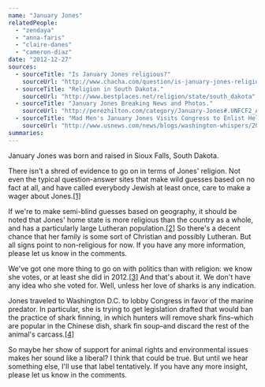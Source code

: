 ```yaml
---
name: "January Jones"
relatedPeople:
  - "zendaya"
  - "anna-faris"
  - "claire-danes"
  - "cameron-diaz"
date: "2012-12-27"
sources:
  - sourceTitle: "Is January Jones religious?"
    sourceUrl: "http://www.chacha.com/question/is-january-jones-religious"
  - sourceTitle: "Religion in South Dakota."
    sourceUrl: "http://www.bestplaces.net/religion/state/south_dakota"
  - sourceTitle: "January Jones Breaking News and Photos."
    sourceUrl: "http://perezhilton.com/category/January-Jones#.UNFCF2_Adf1"
  - sourceTitle: "Mad Men's January Jones Visits Congress to Enlist Help in Stopping Shark Finning."
    sourceUrl: "http://www.usnews.com/news/blogs/washington-whispers/2009/09/30/mad-mens-january-jones-visits-congress-to-enlist-help-in-stopping-shark-finning"
summaries:
---
```


January Jones was born and raised in Sioux Falls, South Dakota.

There isn't a shred of evidence to go on in terms of Jones' religion. Not even the typical question-answer sites that make wild guesses based on no fact at all, and have called everybody Jewish at least once, care to make a wager about Jones.<a class="source-citation" href="#http%3A%2F%2Fwww.chacha.com%2Fquestion%2Fis-january-jones-religious" title="Is January Jones religious?">[1]</a>

If we're to make semi-blind guesses based on geography, it should be noted that Jones' home state is more religious than the country as a whole, and has a particularly large Lutheran population.<a class="source-citation" href="#http%3A%2F%2Fwww.bestplaces.net%2Freligion%2Fstate%2Fsouth_dakota" title="Religion in South Dakota.">[2]</a> So there's a decent chance that her family is some sort of Christian and possibly Lutheran. But all signs point to non-religious for now. If you have any more information, please let us know in the comments.

We've got one more thing to go on with politics than with religion: we know she votes, or at least she did in 2012.<a class="source-citation" href="#http%3A%2F%2Fperezhilton.com%2Fcategory%2FJanuary-Jones%23.UNFCF2_Adf1" title="January Jones Breaking News and Photos.">[3]</a> And that's about it. We don't have any idea who she voted for. Well, unless her love of sharks is any indication.

Jones traveled to Washington D.C. to lobby Congress in favor of the marine predator. In particular, she is trying to get legislation drafted that would ban the practice of shark finning, in which hunters will remove shark fins–which are popular in the Chinese dish, shark fin soup–and discard the rest of the animal's carcass.<a class="source-citation" href="#http%3A%2F%2Fwww.usnews.com%2Fnews%2Fblogs%2Fwashington-whispers%2F2009%2F09%2F30%2Fmad-mens-january-jones-visits-congress-to-enlist-help-in-stopping-shark-finning" title="Mad Men&apos;s January Jones Visits Congress to Enlist Help in Stopping Shark Finning.">[4]</a>

So maybe her show of support for animal rights and environmental issues makes her sound like a liberal? I think that could be true. But until we hear something else, I'll use that label tentatively. If you have any more insight, please let us know in the comments.